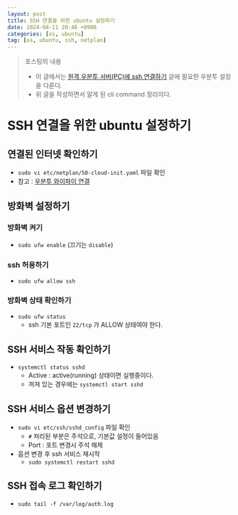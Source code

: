 ```yaml
---
layout: post
title: SSH 연결을 위한 ubuntu 설정하기
date: 2024-08-11 20:48 +0900
categories: [os, ubuntu]
tag: [os, ubuntu, ssh, netplan]
---
```


> 포스팅의 내용
> 
> - 이 글에서는 [원격 우분투 서버(PC)에 ssh 연결하기][post-network-ssh-connect-origin] 글에 필요한 우분투 설정을 다룬다.
> - 위 글을 작성하면서 알게 된 cli command 정리이다.
> 

# SSH 연결을 위한 ubuntu 설정하기

## 연결된 인터넷 확인하기

- `sudo vi etc/netplan/50-cloud-init.yaml` 파일 확인
- 참고 : [우분투 와이파이 연결][post-os-ubuntu-connect-wifi]

## 방화벽 설정하기

### 방화벽 켜기

- `sudo ufw enable` (끄기는 `disable`)

### ssh 허용하기

- `sudo ufw allow ssh`

### 방화벽 상태 확인하기

- `sudo ufw status`
  - ssh 기본 포트인 `22/tcp` 가 ALLOW 상태여야 한다.

## SSH 서비스 작동 확인하기

- `systemctl status sshd`
  - Active : active(running) 상태이면 실행중이다.
  - 꺼져 있는 경우에는 `systemctl start sshd`

## SSH 서비스 옵션 변경하기

- `sudo vi etc/ssh/sshd_config` 파일 확인
  - `#` 처리된 부분은 주석으로, 기본값 설정이 들어있음
  - Port : 포트 변경시 주석 해제
- 옵션 변경 후 ssh 서비스 재시작
  - `sudo systemctl restart sshd`

## SSH 접속 로그 확인하기

- `sudo tail -f /var/log/auth.log`

[post-network-ssh-connect-origin]: https://gigyesik.github.io/posts/network-ssh-1-connect-origin/
[post-os-ubuntu-connect-wifi]: https://gigyesik.github.io/posts/os-ubuntu-3-connect-wifi/
